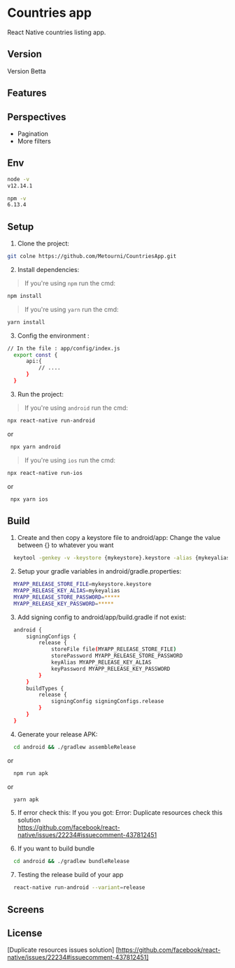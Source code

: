 # Countries app
React Native countries listing app.
## Version
Version Betta  

## Features

## Perspectives
- Pagination
- More filters

## Env

  ```bash
  node -v
  v12.14.1
 ```
 
  ```bash
 npm -v
 6.13.4
 ```

## Setup 
1. Clone the project:

  ```bash
  git colne https://github.com/Metourni/CountriesApp.git
  ```

2. Install dependencies:
  > If you're using `npm` run the cmd:

  ```bash
  npm install
  ```
  > If you're using `yarn` run the cmd:

  ```bash
  yarn install
  ```

3. Config the environment :

  ```bash
  // In the file : app/config/index.js
    export const {
        api:{
            // ....
        }
    }
  ```

3. Run the project:

  > If you're using `android` run the cmd:

  ```bash
  npx react-native run-android
  ```
or
 ```bash
  npx yarn android
  ```

  > If you're using `ios` run the cmd:

  ```bash
  npx react-native run-ios
  ```
or
 ```bash
  npx yarn ios
  ```

## Build 
1. Create and then copy a keystore file to android/app:
    Change the value between {} to whatever you want
    
  ```bash
    keytool -genkey -v -keystore {mykeystore}.keystore -alias {mykeyalias} -keyalg RSA -keysize 2048 -validity 10000
  ```
2. Setup your gradle variables in android/gradle.properties:
    
  ```bash
    MYAPP_RELEASE_STORE_FILE=mykeystore.keystore
    MYAPP_RELEASE_KEY_ALIAS=mykeyalias
    MYAPP_RELEASE_STORE_PASSWORD=*****
    MYAPP_RELEASE_KEY_PASSWORD=*****
  ```

3. Add signing config to android/app/build.gradle if not exist:
    
  ```bash
    android {
        signingConfigs {
            release {
                storeFile file(MYAPP_RELEASE_STORE_FILE)
                storePassword MYAPP_RELEASE_STORE_PASSWORD
                keyAlias MYAPP_RELEASE_KEY_ALIAS
                keyPassword MYAPP_RELEASE_KEY_PASSWORD
            }
        }
        buildTypes {
            release {
                signingConfig signingConfigs.release
            }
        }
    }
  ```
4. Generate your release APK:
    
  ```bash
    cd android && ./gradlew assembleRelease
  ```
  or 
  ```bash
    npm run apk
  ```
  or 
  ```bash
    yarn apk
  ```

5. If error check this:
    If you you got: Error: Duplicate resources check this solution
    <br>
    https://github.com/facebook/react-native/issues/22234#issuecomment-437812451

6. If you want to build bundle
  
  ```bash
    cd android && ./gradlew bundleRelease
  ```  

7. Testing the release build of your app

  ```bash
    react-native run-android --variant=release
  ```

## Screens

## License

[Duplicate resources issues solution] [https://github.com/facebook/react-native/issues/22234#issuecomment-437812451]
